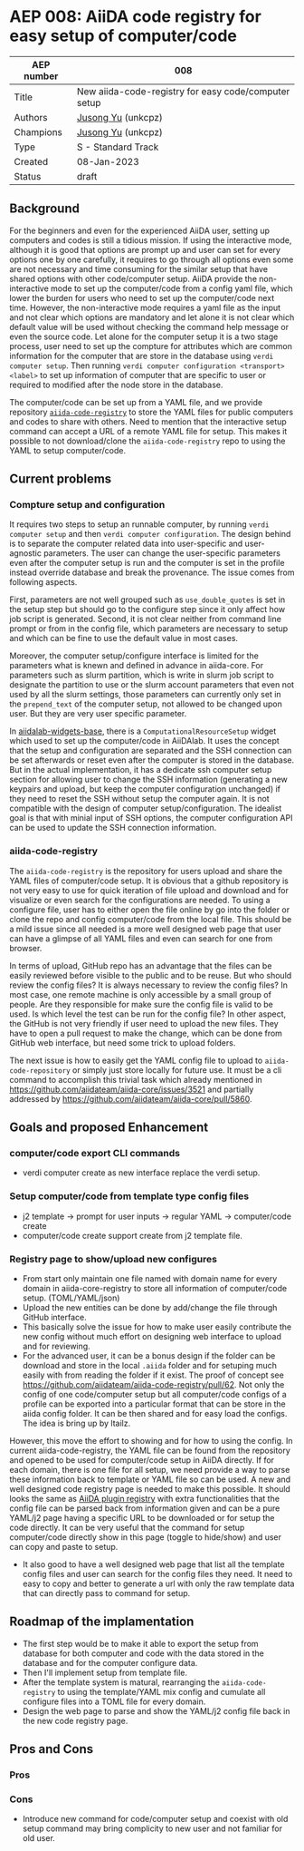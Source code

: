 # AEP 008: AiiDA code registry for easy setup of computer/code

| AEP number | 008                                                          |
|------------|--------------------------------------------------------------|
| Title      | New aiida-code-registry for easy code/computer setup                  |
| Authors    | [Jusong Yu](mailto:jusong.yu@psi.ch) (unkcpz) |
| Champions  | [Jusong Yu](mailto:jusong.yu@psi.ch) (unkcpz) |
| Type       | S - Standard Track                                                |
| Created    | 08-Jan-2023                                                  |
| Status     | draft                                                  |

## Background 

For the beginners and even for the experienced AiiDA user, setting up computers and codes is still a tidious mission.
If using the interactive mode, although it is good that options are prompt up and user can set for every options one by one carefully, it requires to go through all options even some are not necessary and time consuming for the similar setup that have shared options with other code/computer setup.
AiiDA provide the non-interactive mode to set up the computer/code from a config yaml file, which lower the burden for users who need to set up the computer/code next time. 
However, the non-interactive mode requires a yaml file as the input and not clear which options are mandatory and let alone it is not clear which default value will be used without checking the command help message or even the source code.
Let alone for the computer setup it is a two stage process, user need to set up the compture for attributes which are common information for the computer that are store in the database using `verdi computer setup`. 
Then running `verdi computer configuration <transport> <label>` to set up information of computer that are specific to user or required to modified after the node store in the database.

The computer/code can be set up from a YAML file, and we provide repository [`aiida-code-registry`](https://github.com/aiidateam/aiida-code-registry) to store the YAML files for public computers and codes to share with others.
Need to mention that the interactive setup command can accept a URL of a remote YAML file for setup.
This makes it possible to not download/clone the `aiida-code-registry` repo to using the YAML to setup computer/code.

## Current problems

### Compture setup and configuration

It requires two steps to setup an runnable computer, by running `verdi computer setup` and then `verdi computer configuration`.
The design behind is to separate the computer related data into user-specific and user-agnostic parameters. 
The user can change the user-specific parameters even after the computer setup is run and the computer is set in the profile instead override database and break the provenance.
The issue comes from following aspects.

First, parameters are not well grouped such as `use_double_quotes` is set in the setup step but should go to the configure step since it only affect how job script is generated.
Second, it is not clear neither from command line prompt or from in the config file, which parameters are necessary to setup and which can be fine to use the default value in most cases.

Moreover, the computer setup/configure interface is limited for the parameters what is knewn and defined in advance in aiida-core. 
For parameters such as slurm partition, which is write in slurm job script to designate the partition to use or the slurm account parameters that even not used by all the slurm settings, those parameters can currently only set in the `prepend_text` of the computer setup, not allowed to be changed upon user.
But they are very user specific parameter.

In [aiidalab-widgets-base](https://github.com/aiidalab/aiidalab-widgets-base/blob/master/aiidalab_widgets_base/computational_resources.py), there is a `ComputationalResourceSetup` widget which used to set up the computer/code in AiiDAlab.
It uses the concept that the setup and configuration are separated and the SSH connection can be set afterwards or reset even after the computer is stored in the database.
But in the actual implementation, it has a dedicate ssh computer setup section for allowing user to change the SSH information (generating a new keypairs and upload, but keep the computer configuration unchanged) if they need to reset the SSH without setup the computer again.
It is not compatible with the design of computer setup/configuration.
The idealist goal is that with minial input of SSH options, the computer configuration API can be used to update the SSH connection information.

### aiida-code-registry

The `aiida-code-registry` is the repository for users upload and share the YAML files of computer/code setup. 
It is obvious that a github repository is not very easy to use for quick iteration of file upload and download and for visualize or even search for the configurations are needed. 
To using a configure file, user has to either open the file online by go into the folder or clone the repo and config computer/code from the local file.
This should be a mild issue since all needed is a more well designed web page that user can have a glimpse of all YAML files and even can search for one from browser. 

In terms of upload, GitHub repo has an advantage that the files can be easily reviewed before visible to the public and to be reuse. 
But who should review the config files? It is always necessary to review the config files? 
In most case, one remote machine is only accessible by a small group of people. 
Are they responsible for make sure the config file is valid to be used.
Is which level the test can be run for the config file?
In other aspect, the GitHub is not very friendly if user need to upload the new files. 
They have to open a pull request to make the change, which can be done from GitHub web interface, but need some trick to upload folders.

The next issue is how to easily get the YAML config file to upload to `aiida-code-repository` or simply just store locally for future use.
It must be a cli command to accomplish this trivial task which already mentioned in https://github.com/aiidateam/aiida-core/issues/3521 and partially addressed by https://github.com/aiidateam/aiida-core/pull/5860.

## Goals and proposed Enhancement

### computer/code export CLI commands

- verdi computer create as new interface replace the verdi setup.

### Setup computer/code from template type config files

- j2 template -> prompt for user inputs -> regular YAML -> computer/code create
- computer/code create support create from j2 template file.

### Registry page to show/upload new configures

- From start only maintain one file named with domain name for every domain in aiida-core-registry to store all information of computer/code setup. (TOML/YAML/json) 
- Upload the new entities can be done by add/change the file through GitHub interface. 
- This basically solve the issue for how to make user easily contribute the new config without much effort on designing web interface to upload and for reviewing.
- For the advanced user, it can be a bonus design if the folder can be download and store in the local `.aiida` folder and for setuping much easily with from reading the folder if it exist. The proof of concept see https://github.com/aiidateam/aiida-code-registry/pull/62. Not only the config of one code/computer setup but all computer/code configs of a profile can be exported into a particular format that can be store in the aiida config folder. It can be then shared and for easy load the configs. The idea is bring up by ltailz.

However, this move the effort to showing and for how to using the config. 
In current aiida-code-registry, the YAML file can be found from the repository and opened to be used for computer/code setup in AiiDA directly. 
If for each domain, there is one file for all setup, we need provide a way to parse these information back to template or YAML file so can be used.
A new and well designed code registry page is needed to make this possible.
It should looks the same as [AiiDA plugin registry](https://aiidateam.github.io/aiida-registry/) with extra functionalities that the config file can be parsed back from information given and can be a pure YAML/j2 page having a specific URL to be downloaded or for setup the code directly.
It can be very useful that the command for setup computer/code directly show in this page (toggle to hide/show) and user can copy and paste to setup.

- It also good to have a well designed web page that list all the template config files and user can search for the config files they need. It need to easy to copy and better to generate a url with only the raw template data that can directly pass to command for setup.

## Roadmap of the implamentation

- The first step would be to make it able to export the setup from database for both computer and code with the data stored in the database and for the computer configure data.
- Then I'll implement setup from template file.
- After the template system is matural, rearranging the `aiida-code-registry` to using the template/YAML mix config and cumulate all configure files into a TOML file for every domain.
- Design the web page to parse and show the YAML/j2 config file back in the new code registry page.

## Pros and Cons 

### Pros

### Cons
* Introduce new command for code/computer setup and coexist with old setup command may bring complicity to new user and not familiar for old user.

